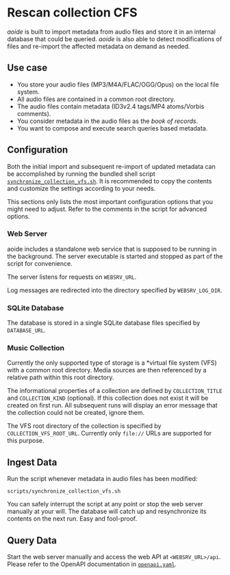 <!-- SPDX-FileCopyrightText: Copyright (C) 2018-2023 Uwe Klotz <uwedotklotzatgmaildotcom> et al. -->
<!-- SPDX-License-Identifier: AGPL-3.0-or-later -->

# Rescan collection CFS

_aoide_ is built to import metadata from audio files and store it in an internal database that could
be queried. _aoide_ is also able to detect modifications of files and re-import the affected
metadata on demand as needed.

## Use case

- You store your audio files (MP3/M4A/FLAC/OGG/Opus) on the local file system.
- All audio files are contained in a common root directory.
- The audio files contain metadata (ID3v2.4 tags/MP4 atoms/Vorbis comments).
- You consider metadata in the audio files as the _book of records_.
- You want to compose and execute search queries based metadata.

## Configuration

Both the initial import and subsequent re-import of updated metadata can be accomplished by running
the bundled shell script
[`synchronize_collection_vfs.sh`](../scripts/synchronize_collection_vfs.sh). It is recommended to
copy the contents and customize the settings according to your needs.

This sections only lists the most important configuration options that you might need to adjust.
Refer to the comments in the script for advanced options.

### Web Server

aoide includes a standalone web service that is supposed to be running in the background. The server
executable is started and stopped as part of the script for convenience.

The server listens for requests on `WEBSRV_URL`.

Log messages are redirected into the directory specified by `WEBSRV_LOG_DIR`.

### SQLite Database

The database is stored in a single SQLite database files specified by `DATABASE_URL`.

### Music Collection

Currently the only supported type of storage is a \*virtual file system (VFS) with a common root
directory. Media sources are then referenced by a relative path within this root directory.

The informational properties of a collection are defined by `COLLECTION_TITLE` and `COLLECTION_KIND`
(optional). If this collection does not exist it will be created on first run. All subsequent runs
will display an error message that the collection could not be created, ignore them.

The VFS root directory of the collection is specified by `COLLECTION_VFS_ROOT_URL`. Currently only
`file://` URLs are supported for this purpose.

## Ingest Data

Run the script whenever metadata in audio files has been modified:

```shell
scripts/synchronize_collection_vfs.sh
```

You can safely interrupt the script at any point or stop the web server manually at your will. The
database will catch up and resynchronize its contents on the next run. Easy and fool-proof.

## Query Data

Start the web server manually and access the web API at `<WEBSRV_URL>/api`. Please refer to the
OpenAPI documentation in [`openapi.yaml`](../websrv/res/openapi.yaml).
